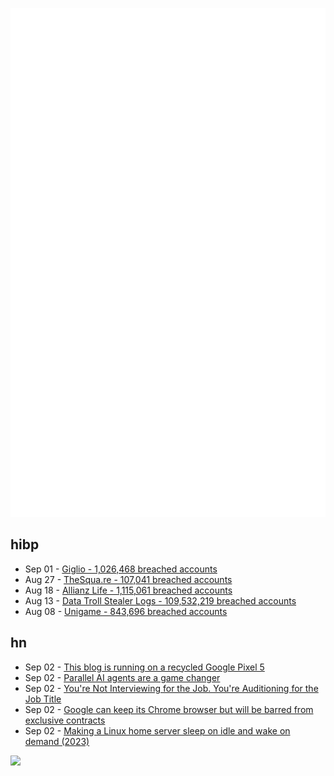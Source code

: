 ![Metrics](https://raw.githubusercontent.com/phixion/phixion/master/metrics.svg)

## hibp

<!--
for https://github.com/phixion/phixion/blob/main/.github/workflows/feeds.yml
-->
<!--START_SECTION:haveibeenpwnd-->
- Sep 01 - [Giglio - 1,026,468 breached accounts](https://haveibeenpwned.com/Breach/Giglio)
- Aug 27 - [TheSqua.re - 107,041 breached accounts](https://haveibeenpwned.com/Breach/TheSquare)
- Aug 18 - [Allianz Life - 1,115,061 breached accounts](https://haveibeenpwned.com/Breach/AllianzLife)
- Aug 13 - [Data Troll Stealer Logs - 109,532,219 breached accounts](https://haveibeenpwned.com/Breach/DataTrollStealerLogs)
- Aug 08 - [Unigame - 843,696 breached accounts](https://haveibeenpwned.com/Breach/Unigame)
<!--END_SECTION:haveibeenpwnd-->

## hn

<!--
for https://github.com/phixion/phixion/blob/main/.github/workflows/feeds.yml
-->
<!--START_SECTION:hn-->
- Sep 02 - [This blog is running on a recycled Google Pixel 5](https://blog.ctms.me/posts/2024-08-29-running-this-blog-on-a-pixel-5/)
- Sep 02 - [Parallel AI agents are a game changer](https://morningcoffee.io/parallel-ai-agents-are-a-game-changer.html)
- Sep 02 - [You're Not Interviewing for the Job. You're Auditioning for the Job Title](https://idiallo.com/blog/performing-for-the-job-title)
- Sep 02 - [Google can keep its Chrome browser but will be barred from exclusive contracts](https://www.cnbc.com/2025/09/02/google-antitrust-search-ruling.html)
- Sep 02 - [Making a Linux home server sleep on idle and wake on demand (2023)](https://dgross.ca/blog/linux-home-server-auto-sleep)
<!--END_SECTION:hn-->

<!--
for https://yhype.me
-->
![](https://hit.yhype.me/github/profile?user_id=13013670)
